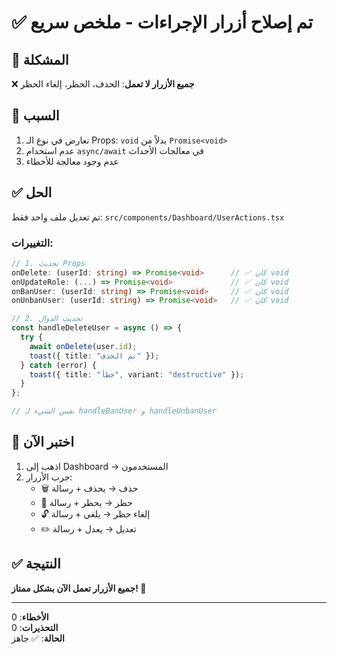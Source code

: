 # ✅ تم إصلاح أزرار الإجراءات - ملخص سريع

## 🎯 المشكلة
❌ **جميع الأزرار لا تعمل**: الحذف، الحظر، إلغاء الحظر

## 🔧 السبب
1. تعارض في نوع الـ Props: `void` بدلاً من `Promise<void>`
2. عدم استخدام `async/await` في معالجات الأحداث
3. عدم وجود معالجة للأخطاء

## ✅ الحل
تم تعديل ملف واحد فقط: `src/components/Dashboard/UserActions.tsx`

### التغييرات:
```typescript
// 1. تحديث Props
onDelete: (userId: string) => Promise<void>      // ✅ كان void
onUpdateRole: (...) => Promise<void>             // ✅ كان void
onBanUser: (userId: string) => Promise<void>     // ✅ كان void
onUnbanUser: (userId: string) => Promise<void>   // ✅ كان void

// 2. تحديث الدوال
const handleDeleteUser = async () => {
  try {
    await onDelete(user.id);
    toast({ title: "تم الحذف" });
  } catch (error) {
    toast({ title: "خطأ", variant: "destructive" });
  }
};

// نفس الشيء لـ handleBanUser و handleUnbanUser
```

## 🧪 اختبر الآن

1. اذهب إلى Dashboard → المستخدمون
2. جرب الأزرار:
   - 🗑️ حذف → يحذف + رسالة
   - 🚫 حظر → يحظر + رسالة
   - 🔓 إلغاء حظر → يلغي + رسالة
   - ✏️ تعديل → يعدل + رسالة

## ✅ النتيجة
**جميع الأزرار تعمل الآن بشكل ممتاز! 🎉**

---

**الأخطاء**: 0  
**التحذيرات**: 0  
**الحالة**: ✅ جاهز
